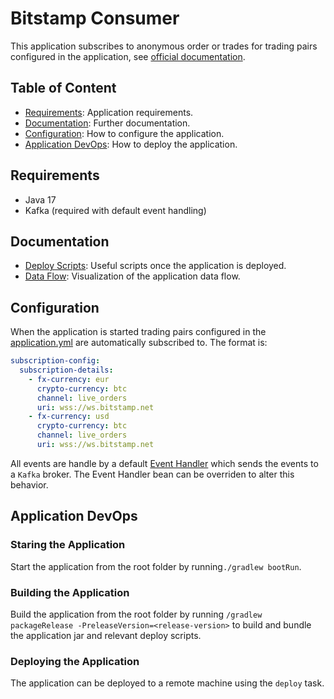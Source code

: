 # Bitstamp Consumer

This application subscribes to anonymous order or trades for trading pairs configured in the application,
see [official documentation](https://www.bitstamp.net/websocket/v2/).

## Table of Content

* [Requirements](#requirements): Application requirements.
* [Documentation](#documentation): Further documentation.
* [Configuration](#configuration): How to configure the application.
* [Application DevOps](#application-devops): How to deploy the application.

## Requirements

* Java 17
* Kafka (required with default event handling)

## Documentation

* [Deploy Scripts](docs/deploy-scripts.md): Useful scripts once the application is deployed.
* [Data Flow](docs/data-flow.md): Visualization of the application data flow.

## Configuration

When the application is started trading pairs configured in
the [application.yml](bitstamp-consumer-server/src/main/resources/application.yml) are automatically subscribed to. The
format is:

```yml
subscription-config:
  subscription-details:
    - fx-currency: eur
      crypto-currency: btc
      channel: live_orders
      uri: wss://ws.bitstamp.net
    - fx-currency: usd
      crypto-currency: btc
      channel: live_orders
      uri: wss://ws.bitstamp.net

```

All events are handle by a
default [Event Handler](bitstamp-consumer-server/src/main/java/com/herron/bitstamp/consumer/server/eventhandler/DefaultEventHandler.java)
which sends the events to a `Kafka` broker. The Event Handler bean
can be overriden to alter this behavior.

## Application DevOps

### Staring the Application

Start the application from the root folder by running`./gradlew bootRun`.

### Building the Application

Build the application from the root folder by running `/gradlew packageRelease -PreleaseVersion=<release-version>` to
build and bundle the application jar and relevant deploy
scripts.

### Deploying the Application

The application can be deployed to a remote machine using the `deploy` task.

